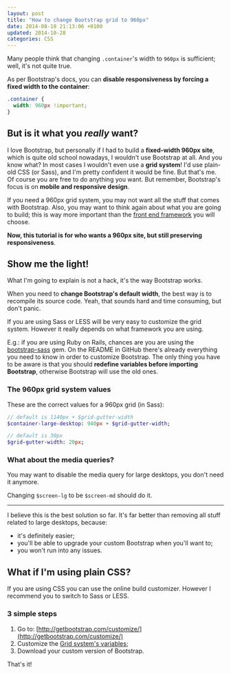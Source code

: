 ```yaml
---
layout: post
title: "How to change Bootstrap grid to 960px"
date: 2014-08-18 21:13:06 +0100
updated: 2014-10-28
categories: CSS
---
```


Many people think that changing `.container`'s width to `960px` is sufficient; well, it's not quite true.

As per Bootstrap's docs, you can **disable responsiveness by forcing a fixed width to the container**:

``` css
.container {
  width: 960px !important;
}
```


## But is it what you *really* want?

I love Bootstrap, but personally if I had to build a **fixed-width 960px site**, which is quite old school nowadays, I wouldn't use Bootstrap at all. And you know what? In most cases I wouldn't even use a **grid system**! I'd use plain-old CSS (or Sass), and I'm pretty confident it would be fine. But that's me. Of course you are free to do anything you want. But remember, Bootstrap's focus is on **mobile and responsive design**.

If you need a 960px grid system, you may not want all the stuff that comes with Bootstrap. Also, you may want to think again about what you are going to build; this is way more important than the [front end framework](https://usablica.github.io/front-end-frameworks/compare.html) you will choose.

**Now, this tutorial is for who wants a 960px site, but still preserving responsiveness**.


## Show me the light!

What I'm going to explain is not a hack, it's the way Bootstrap works.

When you need to **change Bootstrap's default width**, the best way is to recompile its source code. Yeah, that sounds hard and time consuming, but don't panic.

If you are using Sass or LESS will be very easy to customize the grid system. However it really depends on what framework you are using.

E.g.: if you are using Ruby on Rails, chances are you are using the [bootstrap-sass][bootstrap-sass] gem. On the README in GitHub there's already everything you need to know in order to customize Bootstrap. The only thing you have to be aware is that you should **redefine variables before importing Bootstrap**, otherwise Bootstrap will use the old ones.


### The 960px grid system values

These are the correct values for a 960px grid (in Sass):

``` sass
// default is 1140px + $grid-gutter-width
$container-large-desktop: 940px + $grid-gutter-width;

// default is 30px
$grid-gutter-width: 20px;
```


### What about the media queries?

You may want to disable the media query for large desktops, you don't need it anymore.

Changing `$screen-lg` to be `$screen-md` should do it.

---

I believe this is the best solution so far. It's far better than removing all stuff related to large desktops, because:

- it's definitely easier;
- you'll be able to upgrade your custom Bootstrap when you'll want to;
- you won't run into any issues.


## What if I'm using plain CSS?

If you are using CSS you can use the online build customizer. However I recommend you to switch to Sass or LESS.

### 3 simple steps

1. Go to: [http://getbootstrap.com/customize/](http://getbootstrap.com/customize/)
2. Customize the [Grid system's variables](http://getbootstrap.com/customize/#grid-system);
3. Download your custom version of Bootstrap.

That's it!

[bootstrap-sass]: https://github.com/twbs/bootstrap-sass